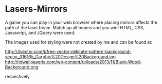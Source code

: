 Lasers-Mirrors
==============

A game you can play in your web browser where placing mirrors affects the path of the laser beam. Match up all beams and you win! HTML, CSS, Javascript, and JQuery were used.

The images used for styling were not created by me and can be found at:

http://4vector.com/i/free-vector-delicate-pattern-background-vector_016165_Garphic%20Design%20Background.jpg
http://hdwallpaperia.com/wp-content/uploads/2013/11/Black-Wood-Background.png

respectively.
